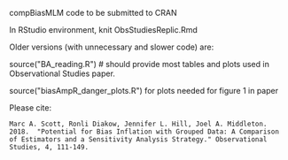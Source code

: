 compBiasMLM code to be submitted to CRAN 

In RStudio environment, knit ObsStudiesReplic.Rmd 

Older versions (with unnecessary and slower code) are:

source("BA_reading.R") # should provide most tables and plots used in Observational Studies paper.

source("biasAmpR_danger_plots.R") for plots needed for figure 1 in paper

Please cite:

	Marc A. Scott, Ronli Diakow, Jennifer L. Hill, Joel A. Middleton. 2018.  "Potential for Bias Inflation with Grouped Data: A Comparison of Estimators and a Sensitivity Analysis Strategy." Observational Studies, 4, 111-149.
